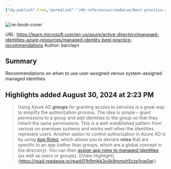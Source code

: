 ```yaml
---
{"dg-publish":true,"permalink":"/40-references/readwise/best-practice-recommendations-for-managed-system-identities-microsoft-entra/","tags":["rw/articles"]}
---
```


![rw-book-cover](https://learn.microsoft.com/en-us/media/open-graph-image.png)
  
URL: https://learn.microsoft.com/en-us/azure/active-directory/managed-identities-azure-resources/managed-identity-best-practice-recommendations
Author: barclayn

## Summary

Recommendations on when to use user-assigned versus system-assigned managed identities

## Highlights added August 30, 2024 at 2:23 PM
>Using Azure AD **groups** for granting access to services is a great way to simplify the authorization process. The idea is simple – grant permissions to a group and add identities to the group so that they inherit the same permissions. This is a well-established pattern from various on-premises systems and works well when the identities represent users. Another option to control authorization in Azure AD is by using [App Roles](https://learn.microsoft.com/en-us/azure/active-directory/managed-identities-azure-resources/managed-identity-best-practice-recommendations/../develop/howto-add-app-roles-in-apps), which allows you to declare **roles** that are specific to an app (rather than groups, which are a global concept in the directory). You can then [assign app roles to managed identities](https://learn.microsoft.com/en-us/azure/active-directory/managed-identities-azure-resources/managed-identity-best-practice-recommendations/how-to-assign-app-role-managed-identity-powershell) (as well as users or groups). ([View Highlight] (https://read.readwise.io/read/01h9mjkk3s4k8mmxh5czp1nw0w))


